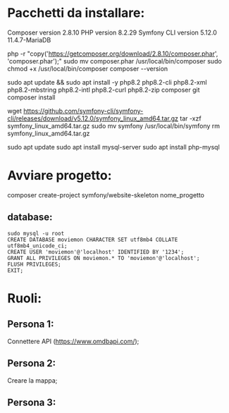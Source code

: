 # Pacchetti da installare:

Composer version 2.8.10
PHP version 8.2.29 
Symfony CLI version 5.12.0
11.4.7-MariaDB

php -r "copy('https://getcomposer.org/download/2.8.10/composer.phar', 'composer.phar');"
sudo mv composer.phar /usr/local/bin/composer
sudo chmod +x /usr/local/bin/composer
composer --version

sudo apt update && sudo apt install -y php8.2 php8.2-cli php8.2-xml php8.2-mbstring php8.2-intl php8.2-curl php8.2-zip composer git
composer install

wget https://github.com/symfony-cli/symfony-cli/releases/download/v5.12.0/symfony_linux_amd64.tar.gz
tar -xzf symfony_linux_amd64.tar.gz
sudo mv symfony /usr/local/bin/symfony
rm symfony_linux_amd64.tar.gz

sudo apt update
sudo apt install mysql-server
sudo apt install php-mysql

# Avviare progetto:

composer create-project symfony/website-skeleton nome_progetto

## database:
    sudo mysql -u root
    CREATE DATABASE moviemon CHARACTER SET utf8mb4 COLLATE utf8mb4_unicode_ci;
    CREATE USER 'moviemon'@'localhost' IDENTIFIED BY '1234';           
    GRANT ALL PRIVILEGES ON moviemon.* TO 'moviemon'@'localhost';
    FLUSH PRIVILEGES;
    EXIT;

# Ruoli:

## Persona 1:
Connettere API (https://www.omdbapi.com/);

## Persona 2:
Creare la mappa;

## Persona 3:
